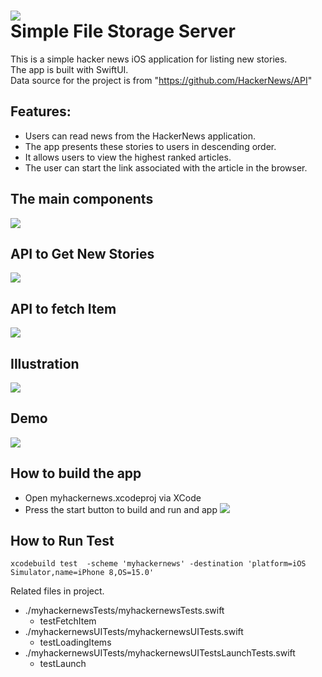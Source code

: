 ![](./pictures/Icon-256.jpg)  
Simple File Storage Server
================================================

This is a simple hacker news iOS application for listing new stories.  
The app is built with SwiftUI.  
Data source for the project is from "https://github.com/HackerNews/API"

## Features:
- Users can read news from the HackerNews application.
- The app presents these stories to users in descending order.  
- It allows users to view the highest ranked articles.  
- The user can start the link associated with the article in the browser.  

## The main components
![](./pictures/Slide6.png)
## API to Get New Stories
![](./pictures/Slide7.png)
## API to fetch Item
![](./pictures/Slide8.png)
## Illustration
![](./pictures/Slide9.png)
## Demo 
![](./pictures/demo_20211205.gif)

## How to build the app
- Open myhackernews.xcodeproj via XCode
- Press the start button to build and run and app
![](./pictures/start_and_run.png)

## How to Run Test
```shell 
xcodebuild test  -scheme 'myhackernews' -destination 'platform=iOS Simulator,name=iPhone 8,OS=15.0'
```
Related files in project. 
- ./myhackernewsTests/myhackernewsTests.swift
  - testFetchItem
- ./myhackernewsUITests/myhackernewsUITests.swift  
  - testLoadingItems
- ./myhackernewsUITests/myhackernewsUITestsLaunchTests.swift  
  - testLaunch


